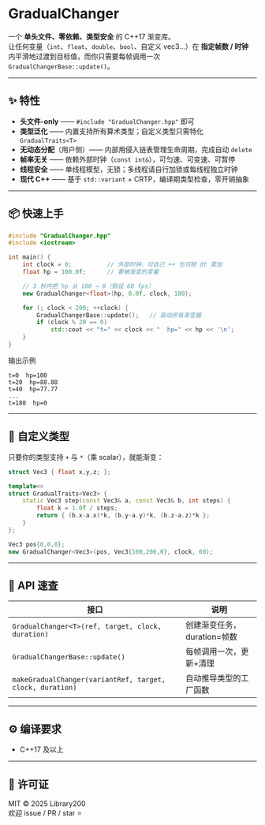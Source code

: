 # GradualChanger

一个 **单头文件、零依赖、类型安全** 的 C++17 渐变库。  
让任何变量（`int`、`float`、`double`、`bool`、自定义 vec3…）在 **指定帧数 / 时钟** 内平滑地过渡到目标值，而你只需要每帧调用一次 `GradualChangerBase::update()`。

---

## ✨ 特性

- **头文件-only** —— `#include "GradualChanger.hpp"` 即可  
- **类型泛化** —— 内置支持所有算术类型；自定义类型只需特化 `GradualTraits<T>`  
- **无动态分配**（用户侧）—— 内部用侵入链表管理生命周期，完成自动 `delete`  
- **帧率无关** —— 依赖外部时钟（`const int&`），可匀速、可变速、可暂停  
- **线程安全** —— 单线程模型，无锁；多线程请自行加锁或每线程独立时钟  
- **现代 C++** —— 基于 `std::variant` + CRTP，编译期类型检查，零开销抽象

---

## 📦 快速上手

```cpp
#include "GradualChanger.hpp"
#include <iostream>

int main() {
    int clock = 0;          // 外部时钟，可自己 ++ 也可按 dt 累加
    float hp = 100.0f;      // 要被渐变的变量

    // 3 秒内把 hp 从 100 → 0（假设 60 fps）
    new GradualChanger<float>(hp, 0.0f, clock, 180);

    for (; clock < 200; ++clock) {
        GradualChangerBase::update();   // 驱动所有渐变器
        if (clock % 20 == 0)
            std::cout << "t=" << clock << "  hp=" << hp << '\n';
    }
}
```

输出示例  
```
t=0  hp=100
t=20  hp=88.88
t=40  hp=77.77
...
t=180  hp=0
```

---

## 🧩 自定义类型

只要你的类型支持 `+` 与 `*`（乘 scalar），就能渐变：

```cpp
struct Vec3 { float x,y,z; };

template<>
struct GradualTraits<Vec3> {
    static Vec3 step(const Vec3& a, const Vec3& b, int steps) {
        float k = 1.0f / steps;
        return { (b.x-a.x)*k, (b.y-a.y)*k, (b.z-a.z)*k };
    }
};

Vec3 pos{0,0,0};
new GradualChanger<Vec3>(pos, Vec3{100,200,0}, clock, 60);
```

---

## 🧪 API 速查

| 接口 | 说明 |
|---|---|
| `GradualChanger<T>(ref, target, clock, duration)` | 创建渐变任务，duration=帧数 |
| `GradualChangerBase::update()` | 每帧调用一次，更新+清理 |
| `makeGradualChanger(variantRef, target, clock, duration)` | 自动推导类型的工厂函数 |

---

## ⚙️ 编译要求

- C++17 及以上  

---

## 📄 许可证

MIT © 2025 Library200  
欢迎 issue / PR / star ⭐
